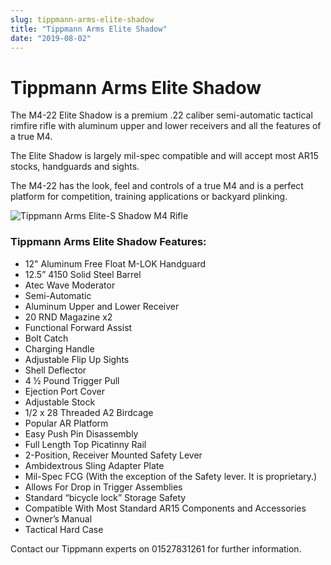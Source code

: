 ```yaml
---
slug: tippmann-arms-elite-shadow
title: "Tippmann Arms Elite Shadow"
date: "2019-08-02"
---
```


# **Tippmann Arms Elite Shadow**

The M4-22 Elite Shadow is a premium .22 caliber semi-automatic tactical rimfire rifle with aluminum upper and lower receivers and all the features of a true M4.

The Elite Shadow is largely mil-spec compatible and will accept most AR15 stocks, handguards and sights.

The M4-22 has the look, feel and controls of a true M4 and is a perfect platform for competition, training applications or backyard plinking.

![Tippmann Arms Elite-S Shadow M4 Rifle](https://res.cloudinary.com/shooting-supplies/image/upload/v1573564118/Tippmann-Arms-Elite-S-Shadow-800x320_icol32_bni8ll-1_idowxq.jpg)

### Tippmann Arms Elite Shadow Features:

- 12" Aluminum Free Float M-LOK Handguard
- 12.5” 4150 Solid Steel Barrel
- Atec Wave Moderator
- Semi-Automatic
- Aluminum Upper and Lower Receiver
- 20 RND Magazine x2
- Functional Forward Assist
- Bolt Catch
- Charging Handle
- Adjustable Flip Up Sights
- Shell Deflector
- 4 ½ Pound Trigger Pull
- Ejection Port Cover
- Adjustable Stock
- 1/2 x 28 Threaded A2 Birdcage
- Popular AR Platform
- Easy Push Pin Disassembly
- Full Length Top Picatinny Rail
- 2-Position, Receiver Mounted Safety Lever
- Ambidextrous Sling Adapter Plate
- Mil-Spec FCG (With the exception of the Safety lever. It is proprietary.)
- Allows For Drop in Trigger Assemblies
- Standard “bicycle lock” Storage Safety
- Compatible With Most Standard AR15 Components and Accessories
- Owner’s Manual
- Tactical Hard Case

<p></p>

Contact our Tippmann experts on 01527831261 for further information.

